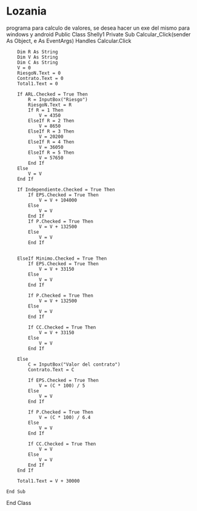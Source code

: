 # Lozania
programa para calculo de valores, se desea hacer un exe del mismo para windows y android
Public Class Shelly1
    Private Sub Calcular_Click(sender As Object, e As EventArgs) Handles Calcular.Click

        Dim R As String
        Dim V As String
        Dim C As String
        V = 0
        RiesgoN.Text = 0
        Contrato.Text = 0
        Total1.Text = 0

        If ARL.Checked = True Then
            R = InputBox("Riesgo")
            RiesgoN.Text = R
            If R = 1 Then
                V = 4350
            ElseIf R = 2 Then
                V = 8650
            ElseIf R = 3 Then
                V = 20200
            ElseIf R = 4 Then
                V = 36050
            ElseIf R = 5 Then
                V = 57650
            End If
        Else
            V = V
        End If

        If Independiente.Checked = True Then
            If EPS.Checked = True Then
                V = V + 104000
            Else
                V = V
            End If
            If P.Checked = True Then
                V = V + 132500
            Else
                V = V
            End If


        ElseIf Minimo.Checked = True Then
            If EPS.Checked = True Then
                V = V + 33150
            Else
                V = V
            End If

            If P.Checked = True Then
                V = V + 132500
            Else
                V = V
            End If

            If CC.Checked = True Then
                V = V + 33150
            Else
                V = V
            End If

        Else
            C = InputBox("Valor del contrato")
            Contrato.Text = C

            If EPS.Checked = True Then
                V = (C * 100) / 5
            Else
                V = V
            End If

            If P.Checked = True Then
                V = (C * 100) / 6.4
            Else
                V = V
            End If

            If CC.Checked = True Then
                V = V
            Else
                V = V
            End If
        End If

        Total1.Text = V + 30000

    End Sub
End Class
